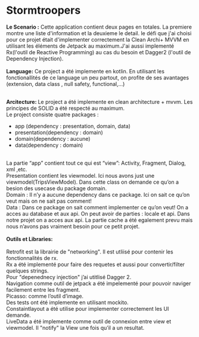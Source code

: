 # Stormtroopers
<b>Le Scenario :</b> Cette application contient deux pages en totales. La premiere montre une liste d'information et la deuxieme le detail. le défi que j'ai choisi pour ce projet était d'implementer correctement la Clean Archi+ MVVM en utilisant les éléments de Jetpack au maximum.J'ai aussi implementé Rx(l'outil de Reactive Programming) au cas du besoin et Dagger2 (l'outil de Dependency Injection).<br><br>
<b>Language:</b>
Ce project a été implemente en kotlin. En utilisant les fonctionallités de ce language un peu partout, on profite de ses avantages (extension, data class , null safety, functional,…)
<br><br>

<b>Arcitecture: </b>
Le project a été implemente en clean architecture + mvvm. Les principes de SOLID a été respecté au maximum. 
<br>
Le project consiste quatre packages : 
- app (dependency : presentation, domain, data)
- presentation(dependency : domain)
- domain(dependency : aucune)
- data(dependency : domain)
<br>
La partie “app” contient tout ce qui est  “view”: Activity, Fragment, Dialog, xml ,etc.<br>
Presentation contient les viewmodel. Ici nous avons just une viewmodel(TripsViewModel). Dans cette class on demande ce qu’on a besion des usecase du package domain. 
<br>Domain : Il n’y a aucune dependency dans ce package. Ici on sait ce qu’on veut mais on ne sait pas comment!
<br>Data : Dans ce package on sait comment implementer ce qu’on veut! On a acces au database et aux api.
On peut avoir de parties : locale et api. Dans notre projet on a acces aux api. La partie cache a été egalement prevu mais nous n’avons pas vraiment besoin pour ce petit projet.
<br><br><b>Outils et Libraries:</b><br>
<br>Retrofit est la librairie de "networking". Il est utliisé pour contenir les fonctionnalités de rx.
<br>Rx a été implementé pour faire des requetes et aussi pour convertir/filter quelques strings.
<br>Pour "depenednecy injection" j’ai utitlisé Dagger 2.
<br>Navigation comme outil de jetpack a été impelementé pour pouvoir naviger facilement entre les fragment.
<br>Picasso: comme l’outil d’image.
<br>Des tests ont été implemente en utilisant mockito.
<br>Constaintlayout a été utilise pour implementer correctement les UI demande.
<br>LiveData a été implemente comme outil de connexion entre view et viewmodel. Il "notify" la View une fois qu’il a un resultat.


